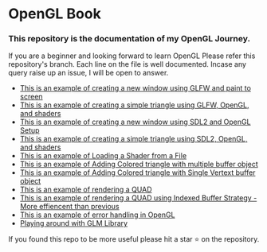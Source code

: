 # OpenGL Book
### This repository is the documentation of my OpenGL Journey.
If you are a beginner and looking forward to learn OpenGL Please refer this repository's branch. Each line on the file is well documented. Incase any query raise up an issue, I will be open to answer.

- [This is an example of creating a new window using GLFW and paint to screen](https://github.com/AgnelSelvan/opengl_documentation/tree/01)
- [This is an example of creating a simple triangle using GLFW, OpenGL, and shaders](https://github.com/AgnelSelvan/opengl_documentation/tree/02)
- [This is an example of creating a new window using SDL2 and OpenGL Setup](https://github.com/AgnelSelvan/opengl_documentation/tree/03)
- [This is an example of creating a simple triangle using SDL2, OpenGL, and shaders](https://github.com/AgnelSelvan/opengl_documentation/tree/04)
- [This is an example of Loading a Shader from a File](https://github.com/AgnelSelvan/opengl_documentation/tree/05)
- [This is an example of Adding Colored triangle with multiple buffer object](https://github.com/AgnelSelvan/opengl_documentation/tree/06)
- [This is an example of Adding Colored triangle with Single Vertext buffer object](https://github.com/AgnelSelvan/opengl_documentation/tree/07)
- [This is an example of rendering a QUAD](https://github.com/AgnelSelvan/opengl_documentation/tree/08)
- [This is an example of rendering a QUAD using Indexed Buffer Strategy - More effiencent than previous](https://github.com/AgnelSelvan/opengl_documentation/tree/09)
- [This is an example of error handling in OpenGL](https://github.com/AgnelSelvan/opengl_documentation/tree/10)
- [Playing around with GLM Library](https://github.com/AgnelSelvan/opengl_documentation/tree/11)

If you found this repo to be more useful please hit a star ⭐️ on the repository.